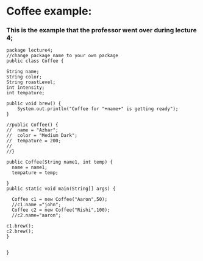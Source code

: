# Coffee example:
### This is the example that the professor went over during lecture 4;

    package lecture4;
    //change package name to your own package
    public class Coffee {

    String name;
    String color;
    String roastLevel;
    int intensity;
    int tempature;

    public void brew() {
	    System.out.println("Coffee for "+name+" is getting ready");
    }

    //public Coffee() {
    //	name = "Azhar";
    //	color = "Medium Dark";
    //	tempature = 200;
    //	
    //}

    public Coffee(String name1, int temp) {
	  name = name1;
	  tempature = temp;
	
    }
    public static void main(String[] args) {
	
	  Coffee c1 = new Coffee("Aaron",50);
	  //c1.name ="john";
	  Coffee c2 = new Coffee("Rishi",100);
	  //c2.name="aaron";
	
	c1.brew();
	c2.brew();
	}


    }
